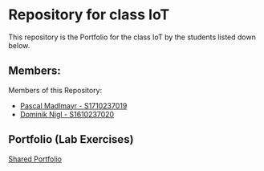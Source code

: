 # Repository for class IoT 
This repository is the Portfolio for the class IoT by the students listed down below.
## Members:
Members of this Repository:
+ [Pascal Madlmayr - S1710237019][1]
+ [Dominik Nigl - S1610237020][2]

[1]: https://github.com/pasci199601815/IoTMadlmayrNigl/tree/master/Madlmayr
[2]: https://github.com/pasci199601815/IoTMadlmayrNigl/tree/master/Nigl


## Portfolio (Lab Exercises)
[Shared Portfolio](https://github.com/pasci199601815/IoTMadlmayrNigl/tree/master/Lab-Exercises)
